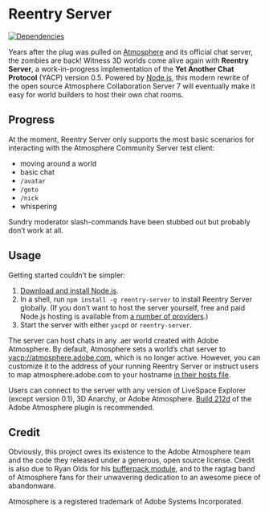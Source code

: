 Reentry Server
==============

[![Dependencies](https://david-dm.org/1ec5/reentry-server.png)](https://david-dm.org/1ec5/reentry-server)

Years after the plug was pulled on [Atmosphere](http://www.adobe.com/products/atmosphere/) and its official chat server, the zombies are back! Witness 3D worlds come alive again with **Reentry Server**, a work-in-progress implementation of the **Yet Another Chat Protocol** (YACP) version 0.5. Powered by [Node.js](http://nodejs.org/), this modern rewrite of the open source Atmosphere Collaboration Server 7 will eventually make it easy for world builders to host their own chat rooms.

Progress
--------

At the moment, Reentry Server only supports the most basic scenarios for interacting with the Atmosphere Community Server test client:

* moving around a world
* basic chat
* `/avatar`
* `/goto`
* `/nick`
* whispering

Sundry moderator slash-commands have been stubbed out but probably don’t work at all.

Usage
-----

Getting started couldn’t be simpler:

1. [Download and install Node.js](http://nodejs.org).
1. In a shell, run `npm install -g reentry-server` to install Reentry Server globally. (If you don’t want to host the server yourself, free and paid Node.js hosting is available from [a number of providers](https://github.com/joyent/node/wiki/Node-Hosting).)
1. Start the server with either `yacpd` or `reentry-server`.

The server can host chats in any .aer world created with Adobe Atmosphere. By default, Atmosphere sets a world’s chat server to <yacp://atmosphere.adobe.com>, which is no longer active. However, you can customize it to the address of your running Reentry Server or instruct users to map atmosphere.adobe.com to your hostname [in their hosts file](http://www.jfdhobbies.com/AtmoTutorials.html).

Users can connect to the server with any version of LiveSpace Explorer (except version 0.1), 3D Anarchy, or Adobe Atmosphere. [Build 212d](ftp://ftp.adobe.com/pub/adobe/atmosphere/win/2.x/) of the Adobe Atmosphere plugin is recommended.

Credit
------

Obviously, this project owes its existence to the Adobe Atmosphere team and the code they released under a generous, open source license. Credit is also due to Ryan Olds for his [bufferpack module](https://github.com/ryanrolds/bufferpack), and to the ragtag band of Atmosphere fans for their unwavering dedication to an awesome piece of abandonware.

Atmosphere is a registered trademark of Adobe Systems Incorporated.
